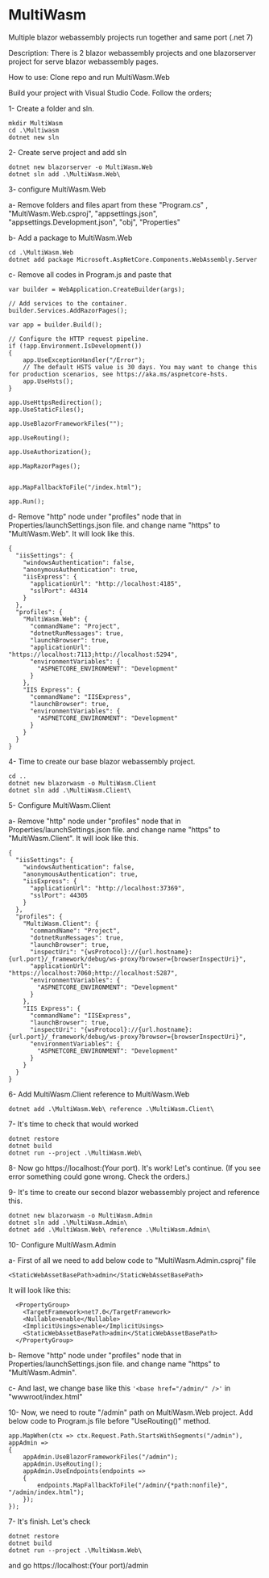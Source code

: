 # MultiWasm
Multiple blazor webassembly projects run together and same port (.net 7)



Description:
There is 2 blazor webassembly projects and one blazorserver project for serve blazor webassembly pages.

How to use: 
Clone repo and run MultiWasm.Web

Build your project with Visual Studio Code.
Follow the orders;

1- Create a folder and sln.

```
mkdir MultiWasm
cd .\Multiwasm
dotnet new sln
```

2- Create serve project and add sln

```
dotnet new blazorserver -o MultiWasm.Web
dotnet sln add .\MultiWasm.Web\
```

3- configure MultiWasm.Web

a- Remove folders and files apart from these "Program.cs" , "MultiWasm.Web.csproj", "appsettings.json", "appsettings.Development.json", "obj", "Properties"

b- Add a package to MultiWasm.Web
```
cd .\MultiWasm.Web
dotnet add package Microsoft.AspNetCore.Components.WebAssembly.Server
```
c- Remove all codes in Program.js and paste that

```
var builder = WebApplication.CreateBuilder(args);

// Add services to the container.
builder.Services.AddRazorPages();

var app = builder.Build();

// Configure the HTTP request pipeline.
if (!app.Environment.IsDevelopment())
{
    app.UseExceptionHandler("/Error");
    // The default HSTS value is 30 days. You may want to change this for production scenarios, see https://aka.ms/aspnetcore-hsts.
    app.UseHsts();
}

app.UseHttpsRedirection();
app.UseStaticFiles();

app.UseBlazorFrameworkFiles("");

app.UseRouting();

app.UseAuthorization();

app.MapRazorPages();


app.MapFallbackToFile("/index.html");

app.Run();
```

d- Remove "http" node under "profiles" node that in Properties/launchSettings.json file. and change name "https" to "MultiWasm.Web". It will look like this.
```
{
  "iisSettings": {
    "windowsAuthentication": false,
    "anonymousAuthentication": true,
    "iisExpress": {
      "applicationUrl": "http://localhost:4185",
      "sslPort": 44314
    }
  },
  "profiles": {
    "MultiWasm.Web": {
      "commandName": "Project",
      "dotnetRunMessages": true,
      "launchBrowser": true,
      "applicationUrl": "https://localhost:7113;http://localhost:5294",
      "environmentVariables": {
        "ASPNETCORE_ENVIRONMENT": "Development"
      }
    },
    "IIS Express": {
      "commandName": "IISExpress",
      "launchBrowser": true,
      "environmentVariables": {
        "ASPNETCORE_ENVIRONMENT": "Development"
      }
    }
  }
}
```

4- Time to create our base blazor webassembly project. 

```
cd ..
dotnet new blazorwasm -o MultiWasm.Client
dotnet sln add .\MultiWasm.Client\
```

5- Configure MultiWasm.Client

a- Remove "http" node under "profiles" node that in Properties/launchSettings.json file. and change name "https" to "MultiWasm.Client". It will look like this.

```
{
  "iisSettings": {
    "windowsAuthentication": false,
    "anonymousAuthentication": true,
    "iisExpress": {
      "applicationUrl": "http://localhost:37369",
      "sslPort": 44305
    }
  },
  "profiles": {
    "MultiWasm.Client": {
      "commandName": "Project",
      "dotnetRunMessages": true,
      "launchBrowser": true,
      "inspectUri": "{wsProtocol}://{url.hostname}:{url.port}/_framework/debug/ws-proxy?browser={browserInspectUri}",
      "applicationUrl": "https://localhost:7060;http://localhost:5287",
      "environmentVariables": {
        "ASPNETCORE_ENVIRONMENT": "Development"
      }
    },
    "IIS Express": {
      "commandName": "IISExpress",
      "launchBrowser": true,
      "inspectUri": "{wsProtocol}://{url.hostname}:{url.port}/_framework/debug/ws-proxy?browser={browserInspectUri}",
      "environmentVariables": {
        "ASPNETCORE_ENVIRONMENT": "Development"
      }
    }
  }
}
```

6- Add MultiWasm.Client reference to MultiWasm.Web

```
dotnet add .\MultiWasm.Web\ reference .\MultiWasm.Client\ 
```

7- It's time to check that would worked
```
dotnet restore
dotnet build
dotnet run --project .\MultiWasm.Web\
```
8- Now go https://localhost:(Your port). It's work! Let's continue.
(If you see error something could gone wrong. Check the orders.)

9- It's time to create our second blazor webassembly project and reference this.

```
dotnet new blazorwasm -o MultiWasm.Admin
dotnet sln add .\MultiWasm.Admin\
dotnet add .\MultiWasm.Web\ reference .\MultiWasm.Admin\ 
```

10- Configure MultiWasm.Admin

a- First of all we need to add below code to "MultiWasm.Admin.csproj" file
```
<StaticWebAssetBasePath>admin</StaticWebAssetBasePath>
```
It will look like this:
```
  <PropertyGroup>
    <TargetFramework>net7.0</TargetFramework>
    <Nullable>enable</Nullable>
    <ImplicitUsings>enable</ImplicitUsings>
    <StaticWebAssetBasePath>admin</StaticWebAssetBasePath>
  </PropertyGroup>
```

b- Remove "http" node under "profiles" node that in Properties/launchSettings.json file. and change name "https" to "MultiWasm.Admin".

c- And last, we change base like this ``` '<base href="/admin/" />' ``` in "wwwroot/index.html" 

10- Now, we need to route "/admin" path on MultiWasm.Web project. Add below code to Program.js file before "UseRouting()" method.
```
app.MapWhen(ctx => ctx.Request.Path.StartsWithSegments("/admin"), appAdmin =>
{
    appAdmin.UseBlazorFrameworkFiles("/admin");
    appAdmin.UseRouting();
    appAdmin.UseEndpoints(endpoints =>
    {
        endpoints.MapFallbackToFile("/admin/{*path:nonfile}", "/admin/index.html");
    });
});
```

7- It's finish. Let's check
```
dotnet restore
dotnet build
dotnet run --project .\MultiWasm.Web\
```

and go https://localhost:(Your port)/admin

